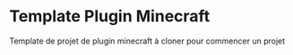 # Template Plugin Minecraft

Template de projet de plugin minecraft à cloner pour commencer un projet